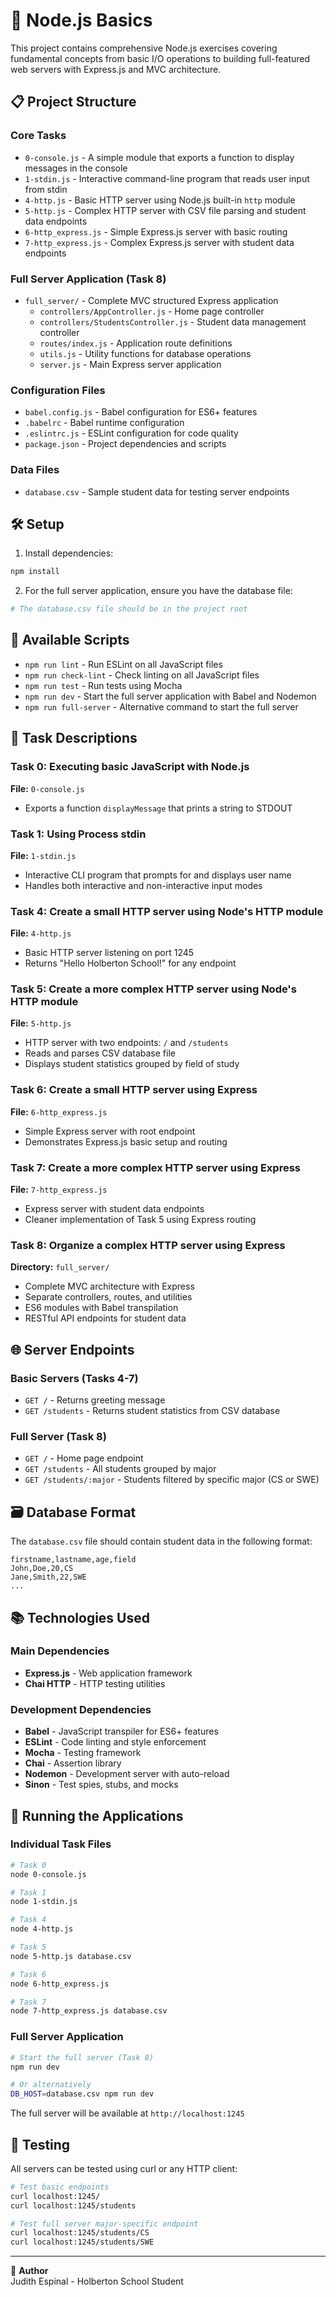 # 🚀 Node.js Basics

This project contains comprehensive Node.js exercises covering fundamental concepts from basic I/O operations to building full-featured web servers with Express.js and MVC architecture.

## 📋 Project Structure

### Core Tasks
- `0-console.js` - A simple module that exports a function to display messages in the console
- `1-stdin.js` - Interactive command-line program that reads user input from stdin
- `4-http.js` - Basic HTTP server using Node.js built-in `http` module
- `5-http.js` - Complex HTTP server with CSV file parsing and student data endpoints
- `6-http_express.js` - Simple Express.js server with basic routing
- `7-http_express.js` - Complex Express.js server with student data endpoints

### Full Server Application (Task 8)
- `full_server/` - Complete MVC structured Express application
  - `controllers/AppController.js` - Home page controller
  - `controllers/StudentsController.js` - Student data management controller
  - `routes/index.js` - Application route definitions
  - `utils.js` - Utility functions for database operations
  - `server.js` - Main Express server application

### Configuration Files
- `babel.config.js` - Babel configuration for ES6+ features
- `.babelrc` - Babel runtime configuration
- `.eslintrc.js` - ESLint configuration for code quality
- `package.json` - Project dependencies and scripts

### Data Files
- `database.csv` - Sample student data for testing server endpoints

## 🛠️ Setup

1. Install dependencies:
```bash
npm install
```

2. For the full server application, ensure you have the database file:
```bash
# The database.csv file should be in the project root
```

## 🧪 Available Scripts

- `npm run lint` - Run ESLint on all JavaScript files
- `npm run check-lint` - Check linting on all JavaScript files
- `npm run test` - Run tests using Mocha
- `npm run dev` - Start the full server application with Babel and Nodemon
- `npm run full-server` - Alternative command to start the full server

## 🎯 Task Descriptions

### Task 0: Executing basic JavaScript with Node.js
**File:** `0-console.js`
- Exports a function `displayMessage` that prints a string to STDOUT

### Task 1: Using Process stdin
**File:** `1-stdin.js`
- Interactive CLI program that prompts for and displays user name
- Handles both interactive and non-interactive input modes

### Task 4: Create a small HTTP server using Node's HTTP module
**File:** `4-http.js`
- Basic HTTP server listening on port 1245
- Returns "Hello Holberton School!" for any endpoint

### Task 5: Create a more complex HTTP server using Node's HTTP module
**File:** `5-http.js`
- HTTP server with two endpoints: `/` and `/students`
- Reads and parses CSV database file
- Displays student statistics grouped by field of study

### Task 6: Create a small HTTP server using Express
**File:** `6-http_express.js`
- Simple Express server with root endpoint
- Demonstrates Express.js basic setup and routing

### Task 7: Create a more complex HTTP server using Express
**File:** `7-http_express.js`
- Express server with student data endpoints
- Cleaner implementation of Task 5 using Express routing

### Task 8: Organize a complex HTTP server using Express
**Directory:** `full_server/`
- Complete MVC architecture with Express
- Separate controllers, routes, and utilities
- ES6 modules with Babel transpilation
- RESTful API endpoints for student data

## 🌐 Server Endpoints

### Basic Servers (Tasks 4-7)
- `GET /` - Returns greeting message
- `GET /students` - Returns student statistics from CSV database

### Full Server (Task 8)
- `GET /` - Home page endpoint
- `GET /students` - All students grouped by major
- `GET /students/:major` - Students filtered by specific major (CS or SWE)

## 🗃️ Database Format

The `database.csv` file should contain student data in the following format:
```csv
firstname,lastname,age,field
John,Doe,20,CS
Jane,Smith,22,SWE
...
```

## 📚 Technologies Used

### Main Dependencies
- **Express.js** - Web application framework
- **Chai HTTP** - HTTP testing utilities

### Development Dependencies
- **Babel** - JavaScript transpiler for ES6+ features
- **ESLint** - Code linting and style enforcement
- **Mocha** - Testing framework
- **Chai** - Assertion library
- **Nodemon** - Development server with auto-reload
- **Sinon** - Test spies, stubs, and mocks

## 🚀 Running the Applications

### Individual Task Files
```bash
# Task 0
node 0-console.js

# Task 1
node 1-stdin.js

# Task 4
node 4-http.js

# Task 5
node 5-http.js database.csv

# Task 6
node 6-http_express.js

# Task 7
node 7-http_express.js database.csv
```

### Full Server Application
```bash
# Start the full server (Task 8)
npm run dev

# Or alternatively
DB_HOST=database.csv npm run dev
```

The full server will be available at `http://localhost:1245`

## 🧪 Testing

All servers can be tested using curl or any HTTP client:

```bash
# Test basic endpoints
curl localhost:1245/
curl localhost:1245/students

# Test full server major-specific endpoint
curl localhost:1245/students/CS
curl localhost:1245/students/SWE
```

---

👤 **Author**  
Judith Espinal - Holberton School Student